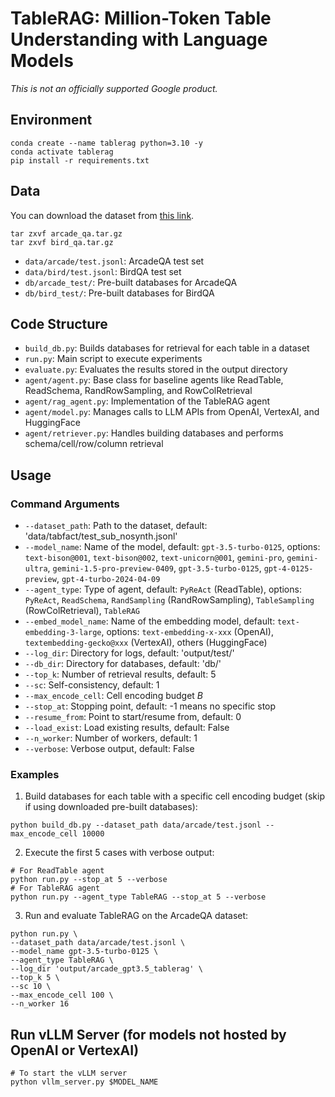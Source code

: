 # TableRAG: Million-Token Table Understanding with Language Models

*This is not an officially supported Google product.*


## Environment 

```shell
conda create --name tablerag python=3.10 -y
conda activate tablerag
pip install -r requirements.txt
```

## Data
You can download the dataset from [this link](https://console.cloud.google.com/storage/browser/tapas_models/wtq/tables).

```shell
tar zxvf arcade_qa.tar.gz
tar zxvf bird_qa.tar.gz
```

- `data/arcade/test.jsonl`: ArcadeQA test set
- `data/bird/test.jsonl`: BirdQA test set
- `db/arcade_test/`: Pre-built databases for ArcadeQA
- `db/bird_test/`: Pre-built databases for BirdQA

## Code Structure
- `build_db.py`: Builds databases for retrieval for each table in a dataset
- `run.py`: Main script to execute experiments
- `evaluate.py`: Evaluates the results stored in the output directory
- `agent/agent.py`: Base class for baseline agents like ReadTable, ReadSchema, RandRowSampling, and RowColRetrieval
- `agent/rag_agent.py`: Implementation of the TableRAG agent
- `agent/model.py`: Manages calls to LLM APIs from OpenAI, VertexAI, and HuggingFace
- `agent/retriever.py`: Handles building databases and performs schema/cell/row/column retrieval

## Usage

### Command Arguments

- `--dataset_path`: Path to the dataset, default: 'data/tabfact/test_sub_nosynth.jsonl'
- `--model_name`: Name of the model, default: `gpt-3.5-turbo-0125`, options: `text-bison@001`, `text-bison@002`, `text-unicorn@001`, `gemini-pro`, `gemini-ultra`, `gemini-1.5-pro-preview-0409`, `gpt-3.5-turbo-0125`, `gpt-4-0125-preview`, `gpt-4-turbo-2024-04-09`
- `--agent_type`: Type of agent, default: `PyReAct` (ReadTable), options: `PyReAct`, `ReadSchema`, `RandSampling` (RandRowSampling), `TableSampling` (RowColRetrieval), `TableRAG`
- `--embed_model_name`: Name of the embedding model, default: `text-embedding-3-large`, options: `text-embedding-x-xxx` (OpenAI), `textembedding-gecko@xxx` (VertexAI), others (HuggingFace)
- `--log_dir`: Directory for logs, default: 'output/test/'
- `--db_dir`: Directory for databases, default: 'db/'
- `--top_k`: Number of retrieval results, default: 5
- `--sc`: Self-consistency, default: 1
- `--max_encode_cell`: Cell encoding budget $B$
- `--stop_at`: Stopping point, default: -1 means no specific stop
- `--resume_from`: Point to start/resume from, default: 0
- `--load_exist`: Load existing results, default: False
- `--n_worker`: Number of workers, default: 1
- `--verbose`: Verbose output, default: False  

### Examples

1. Build databases for each table with a specific cell encoding budget (skip if using downloaded pre-built databases):

```shell
python build_db.py --dataset_path data/arcade/test.jsonl --max_encode_cell 10000
```

2. Execute the first 5 cases with verbose output:

```shell
# For ReadTable agent
python run.py --stop_at 5 --verbose
# For TableRAG agent
python run.py --agent_type TableRAG --stop_at 5 --verbose
```

3. Run and evaluate TableRAG on the ArcadeQA dataset:

```shell
python run.py \
--dataset_path data/arcade/test.jsonl \
--model_name gpt-3.5-turbo-0125 \
--agent_type TableRAG \
--log_dir 'output/arcade_gpt3.5_tablerag' \
--top_k 5 \
--sc 10 \
--max_encode_cell 100 \
--n_worker 16
```

## Run vLLM Server (for models not hosted by OpenAI or VertexAI)

```shell
# To start the vLLM server
python vllm_server.py $MODEL_NAME
```